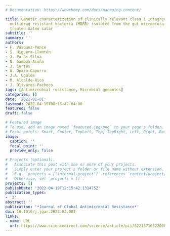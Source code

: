 ```yaml
---
# Documentation: https://wowchemy.com/docs/managing-content/

title: Genetic characterization of clinically relevant class 1 integrons carried by
  multidrug resistant bacteria (MDRB) isolated from the gut microbiota of highly antibiotic
  treated Salmo salar
subtitle: ''
summary: ''
authors:
- F. Vásquez-Ponce
- S. Higuera-Llantén
- J. Parás-Silva
- N. Gamboa-Acuña
- J. Cortés
- A. Opazo-Capurro
- J.A. Ugalde
- M. Alcalde-Rico
- J. Olivares-Pacheco
tags: [Antimicrobial resistance, Microbial genomics]
categories: []
date: '2022-01-01'
lastmod: 2022-04-19T08:15:42-04:00
featured: false
draft: false

# Featured image
# To use, add an image named `featured.jpg/png` to your page's folder.
# Focal points: Smart, Center, TopLeft, Top, TopRight, Left, Right, BottomLeft, Bottom, BottomRight.
image:
  caption: ''
  focal_point: ''
  preview_only: false

# Projects (optional).
#   Associate this post with one or more of your projects.
#   Simply enter your project's folder or file name without extension.
#   E.g. `projects = ["internal-project"]` references `content/project/deep-learning/index.md`.
#   Otherwise, set `projects = []`.
projects: []
publishDate: '2022-04-19T12:15:42.131475Z'
publication_types:
- '2'
abstract: ''
publication: '*Journal of Global Antimicrobial Resistance*'
doi: 10.1016/j.jgar.2022.02.003
links:
- name: URL
  url: https://www.sciencedirect.com/science/article/pii/S2213716522000364
---
```

